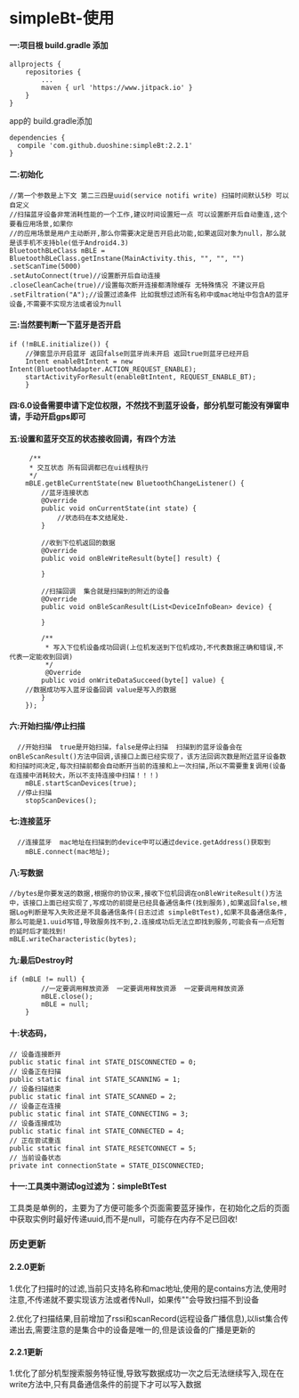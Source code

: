 # simpleBt-使用
#### 一:项目根 build.gradle 添加

	allprojects {
		repositories {
			...
			maven { url 'https://www.jitpack.io' }
		}
	}
app的 build.gradle添加

	dependencies {
	  compile 'com.github.duoshine:simpleBt:2.2.1'
	}


#### 二:初始化
    //第一个参数是上下文 第二三四是uuid(service notifi write) 扫描时间默认5秒 可以自定义  
    //扫描蓝牙设备非常消耗性能的一个工作,建议时间设置短一点 可以设置断开后自动重连,这个要看应用场景,如果你
    //的应用场景是用户主动断开,那么你需要决定是否开启此功能,如果返回对象为null，那么就是该手机不支持ble(低于Android4.3)
    BluetoothBLeClass mBLE = BluetoothBLeClass.getInstane(MainActivity.this, "", "", "")
    .setScanTime(5000)
    .setAutoConnect(true)//设置断开后自动连接
    .closeCleanCache(true)//设置每次断开连接都清除缓存 无特殊情况 不建议开启
    .setFiltration("A");//设置过滤条件 比如我想过滤所有名称中或mac地址中包含A的蓝牙设备,不需要不实现方法或者设为null
#### 三:当然要判断一下蓝牙是否开启
    if (!mBLE.initialize()) {
        //弹窗显示开启蓝牙 返回false则蓝牙尚未开启 返回true则蓝牙已经开启
        Intent enableBtIntent = new Intent(BluetoothAdapter.ACTION_REQUEST_ENABLE);
        startActivityForResult(enableBtIntent, REQUEST_ENABLE_BT);
        }
#### 四:6.0设备需要申请下定位权限，不然找不到蓝牙设备，部分机型可能没有弹窗申请，手动开启gps即可
#### 五:设置和蓝牙交互的状态接收回调，有四个方法
    	 /**
         * 交互状态 所有回调都已在ui线程执行
         */
        mBLE.getBleCurrentState(new BluetoothChangeListener() {
            //蓝牙连接状态
            @Override
            public void onCurrentState(int state) {
            	//状态码在本文结尾处.
            }

            //收到下位机返回的数据
            @Override
            public void onBleWriteResult(byte[] result) {
			
            }

            //扫描回调  集合就是扫描到的附近的设备
            @Override
            public void onBleScanResult(List<DeviceInfoBean> device) {
            	
            }

            /**
             * 写入下位机设备成功回调(上位机发送到下位机成功,不代表数据正确和错误,不代表一定能收到回调)
             */
             @Override
            public void onWriteDataSucceed(byte[] value) {
		//数据成功写入蓝牙设备回调 value是写入的数据
            }
        });
#### 六:开始扫描/停止扫描
      //开始扫描  true是开始扫描，false是停止扫描  扫描到的蓝牙设备会在onBleScanResult()方法中回调,该接口上面已经实现了，该方法回调次数是附近蓝牙设备数和扫描时间决定,每次扫描前都会自动断开当前的连接和上一次扫描,所以不需要重复调用(设备在连接中消耗较大，所以不支持连接中扫描！！！)
        mBLE.startScanDevices(true);
      //停止扫描
        stopScanDevices();
#### 七:连接蓝牙
      //连接蓝牙  mac地址在扫描到的device中可以通过device.getAddress()获取到
        mBLE.connect(mac地址);
#### 八:写数据
    //bytes是你要发送的数据,根据你的协议来,接收下位机回调在onBleWriteResult()方法中，该接口上面已经实现了,写成功的前提是已经具备通信条件(找到服务),如果返回false,根据Log判断是写入失败还是不具备通信条件(日志过滤 simpleBtTest),如果不具备通信条件,那么可能是1.uuid写错,导致服务找不到,2.连接成功后无法立即找到服务,可能会有一点短暂的延时后才能找到!
    mBLE.writeCharacteristic(bytes);
#### 九:最后Destroy时
    if (mBLE != null) {
            //一定要调用释放资源  一定要调用释放资源  一定要调用释放资源
            mBLE.close();
            mBLE = null;
        }
#### 十:状态码，
    // 设备连接断开
    public static final int STATE_DISCONNECTED = 0;
    // 设备正在扫描
    public static final int STATE_SCANNING = 1;
    // 设备扫描结束
    public static final int STATE_SCANNED = 2;
    // 设备正在连接
    public static final int STATE_CONNECTING = 3;
    // 设备连接成功
    public static final int STATE_CONNECTED = 4;
    // 正在尝试重连
    public static final int STATE_RESETCONNECT = 5;
    // 当前设备状态
    private int connectionState = STATE_DISCONNECTED;

#### 十一:工具类中测试log过滤为：simpleBtTest
工具类是单例的，主要为了方便可能多个页面需要蓝牙操作，在初始化之后的页面中获取实例时最好传递uuid,而不是null，可能存在内存不足已回收!





### 历史更新

#### 2.2.0更新
1.优化了扫描时的过滤,当前只支持名称和mac地址,使用的是contains方法,使用时注意,不传递就不要实现该方法或者传Null，如果传""会导致扫描不到设备

2.优化了扫描结果,目前增加了rssi和scanRecord(远程设备广播信息),以list集合传递出去,需要注意的是集合中的设备是唯一的,但是该设备的广播是更新的

#### 2.2.1更新
1.优化了部分机型搜索服务特征慢,导致写数据成功一次之后无法继续写入,现在在write方法中,只有具备通信条件的前提下才可以写入数据

